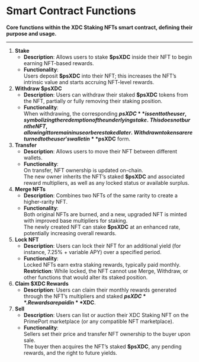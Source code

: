 # Smart Contract Functions

**Core functions within the XDC Staking NFTs smart contract, defining their purpose and usage.**

***

1. **Stake**
   * **Description**: Allows users to stake **$psXDC** inside their NFT to begin earning NFT-based rewards.
   * **Functionality**:\
     Users deposit **$psXDC** into their NFT; this increases the NFT’s intrinsic value and starts accruing NFT-level rewards.
2. **Withdraw $psXDC**
   * **Description**: Users can withdraw their staked **$psXDC** tokens from the NFT, partially or fully removing their staking position.
   * **Functionality**:\
     When withdrawing, the corresponding **$psXDC** is sent to the user, symbolizing the redemption of the underlying stake.\
     This does not burn the NFT, allowing it to remain in use or be restaked later.\
     Withdrawn tokens are returned to the user’s wallet in **$psXDC** form.
3. **Transfer**
   * **Description**: Allows users to move their NFT between different wallets.
   * **Functionality**:\
     On transfer, NFT ownership is updated on-chain.\
     The new owner inherits the NFT’s staked **$psXDC** and associated reward multipliers, as well as any locked status or available surplus.
4. **Merge NFTs**
   * **Description**: Combines two NFTs of the same rarity to create a higher-rarity NFT.
   * **Functionality**:\
     Both original NFTs are burned, and a new, upgraded NFT is minted with improved base multipliers for staking.\
     The newly created NFT can stake **$psXDC** at an enhanced rate, potentially increasing overall rewards.
5. **Lock NFT**
   * **Description**: Users can lock their NFT for an additional yield (for instance, 7.25% + variable APY) over a specified period.
   * **Functionality**:\
     Locked NFTs earn extra staking rewards, typically paid monthly.\
     **Restriction**: While locked, the NFT cannot use Merge, Withdraw, or other functions that would alter its staked position.
6. **Claim $XDC Rewards**
   * **Description**: Users can claim their monthly rewards generated through the NFT’s multipliers and staked **$psXDC**. Rewards are paid in **$XDC**.
7. **Sell**
   * **Description**: Users can list or auction their XDC Staking NFT on the PrimePort marketplace (or any compatible NFT marketplace).
   * **Functionality**:\
     Sellers set their price and transfer NFT ownership to the buyer upon sale.\
     The buyer then acquires the NFT’s staked **$psXDC**, any pending rewards, and the right to future yields.
